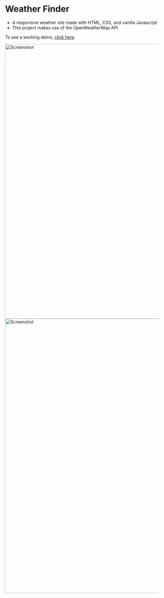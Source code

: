 # Weather Finder
- A responsive weather site made with HTML, CSS, and vanilla Javascript
- This project makes use of the OpenWeatherMap API

To see a working demo, [click here](https://weather-finder-self.vercel.app/).

<p float="left">
    <img src="https://raw.githubusercontent.com/josh-umahi/josh-umahi/master/.github/images/weather_finder1.png" alt="Screenshot" width="900">
    <img src="https://raw.githubusercontent.com/josh-umahi/josh-umahi/master/.github/images/weather_finder2.png" alt="Screenshot" width="900">
</p>